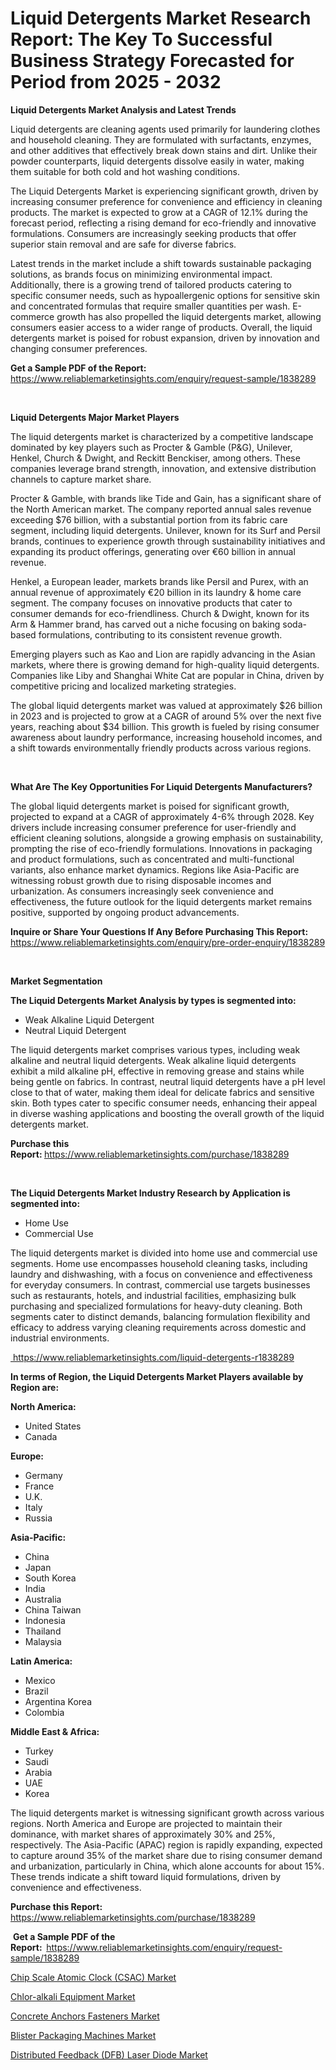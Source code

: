 <p><h1>Liquid Detergents Market Research Report: The Key To Successful Business Strategy Forecasted for Period from 2025 - 2032</h1></p><p><strong>Liquid Detergents Market Analysis and Latest Trends</strong></p>
<p><p>Liquid detergents are cleaning agents used primarily for laundering clothes and household cleaning. They are formulated with surfactants, enzymes, and other additives that effectively break down stains and dirt. Unlike their powder counterparts, liquid detergents dissolve easily in water, making them suitable for both cold and hot washing conditions.</p><p>The Liquid Detergents Market is experiencing significant growth, driven by increasing consumer preference for convenience and efficiency in cleaning products. The market is expected to grow at a CAGR of 12.1% during the forecast period, reflecting a rising demand for eco-friendly and innovative formulations. Consumers are increasingly seeking products that offer superior stain removal and are safe for diverse fabrics.</p><p>Latest trends in the market include a shift towards sustainable packaging solutions, as brands focus on minimizing environmental impact. Additionally, there is a growing trend of tailored products catering to specific consumer needs, such as hypoallergenic options for sensitive skin and concentrated formulas that require smaller quantities per wash. E-commerce growth has also propelled the liquid detergents market, allowing consumers easier access to a wider range of products. Overall, the liquid detergents market is poised for robust expansion, driven by innovation and changing consumer preferences.</p></p>
<p><strong>Get a Sample PDF of the Report:&nbsp;</strong> <a href="https://www.reliablemarketinsights.com/enquiry/request-sample/1838289?utm_campaign=2956&utm_medium=2&utm_source=Github&utm_content=ia&utm_term=05042025&utm_id=liquid-detergents">https://www.reliablemarketinsights.com/enquiry/request-sample/1838289</a></p>
<p>&nbsp;</p>
<p><strong>Liquid Detergents Major Market Players</strong></p>
<p><p>The liquid detergents market is characterized by a competitive landscape dominated by key players such as Procter & Gamble (P&G), Unilever, Henkel, Church & Dwight, and Reckitt Benckiser, among others. These companies leverage brand strength, innovation, and extensive distribution channels to capture market share.</p><p>Procter & Gamble, with brands like Tide and Gain, has a significant share of the North American market. The company reported annual sales revenue exceeding $76 billion, with a substantial portion from its fabric care segment, including liquid detergents. Unilever, known for its Surf and Persil brands, continues to experience growth through sustainability initiatives and expanding its product offerings, generating over €60 billion in annual revenue.</p><p>Henkel, a European leader, markets brands like Persil and Purex, with an annual revenue of approximately €20 billion in its laundry & home care segment. The company focuses on innovative products that cater to consumer demands for eco-friendliness. Church & Dwight, known for its Arm & Hammer brand, has carved out a niche focusing on baking soda-based formulations, contributing to its consistent revenue growth.</p><p>Emerging players such as Kao and Lion are rapidly advancing in the Asian markets, where there is growing demand for high-quality liquid detergents. Companies like Liby and Shanghai White Cat are popular in China, driven by competitive pricing and localized marketing strategies.</p><p>The global liquid detergents market was valued at approximately $26 billion in 2023 and is projected to grow at a CAGR of around 5% over the next five years, reaching about $34 billion. This growth is fueled by rising consumer awareness about laundry performance, increasing household incomes, and a shift towards environmentally friendly products across various regions.</p></p>
<p>&nbsp;</p>
<p><strong>What Are The Key Opportunities For Liquid Detergents Manufacturers?</strong></p>
<p><p>The global liquid detergents market is poised for significant growth, projected to expand at a CAGR of approximately 4-6% through 2028. Key drivers include increasing consumer preference for user-friendly and efficient cleaning solutions, alongside a growing emphasis on sustainability, prompting the rise of eco-friendly formulations. Innovations in packaging and product formulations, such as concentrated and multi-functional variants, also enhance market dynamics. Regions like Asia-Pacific are witnessing robust growth due to rising disposable incomes and urbanization. As consumers increasingly seek convenience and effectiveness, the future outlook for the liquid detergents market remains positive, supported by ongoing product advancements.</p></p>
<p><strong>Inquire or Share Your Questions If Any Before Purchasing This Report:</strong> <a href="https://www.reliablemarketinsights.com/enquiry/pre-order-enquiry/1838289?utm_campaign=2956&utm_medium=2&utm_source=Github&utm_content=ia&utm_term=05042025&utm_id=liquid-detergents">https://www.reliablemarketinsights.com/enquiry/pre-order-enquiry/1838289</a></p>
<p>&nbsp;</p>
<p><strong>Market Segmentation</strong></p>
<p><strong>The Liquid Detergents Market Analysis by types is segmented into:</strong></p>
<p><ul><li>Weak Alkaline Liquid Detergent</li><li>Neutral Liquid Detergent</li></ul></p>
<p><p>The liquid detergents market comprises various types, including weak alkaline and neutral liquid detergents. Weak alkaline liquid detergents exhibit a mild alkaline pH, effective in removing grease and stains while being gentle on fabrics. In contrast, neutral liquid detergents have a pH level close to that of water, making them ideal for delicate fabrics and sensitive skin. Both types cater to specific consumer needs, enhancing their appeal in diverse washing applications and boosting the overall growth of the liquid detergents market.</p></p>
<p><strong>Purchase this Report:&nbsp;</strong><a href="https://www.reliablemarketinsights.com/purchase/1838289?utm_campaign=2956&utm_medium=2&utm_source=Github&utm_content=ia&utm_term=05042025&utm_id=liquid-detergents">https://www.reliablemarketinsights.com/purchase/1838289</a></p>
<p>&nbsp;</p>
<p><strong>The Liquid Detergents Market Industry Research by Application is segmented into:</strong></p>
<p><ul><li>Home Use</li><li>Commercial Use</li></ul></p>
<p><p>The liquid detergents market is divided into home use and commercial use segments. Home use encompasses household cleaning tasks, including laundry and dishwashing, with a focus on convenience and effectiveness for everyday consumers. In contrast, commercial use targets businesses such as restaurants, hotels, and industrial facilities, emphasizing bulk purchasing and specialized formulations for heavy-duty cleaning. Both segments cater to distinct demands, balancing formulation flexibility and efficacy to address varying cleaning requirements across domestic and industrial environments.</p></p>
<p><a href="https://www.reliablemarketinsights.com/liquid-detergents-r1838289?utm_campaign=2956&utm_medium=2&utm_source=Github&utm_content=ia&utm_term=05042025&utm_id=liquid-detergents">&nbsp;https://www.reliablemarketinsights.com/liquid-detergents-r1838289</a></p>
<p><strong>In terms of Region, the Liquid Detergents Market Players available by Region are:</strong></p>
<p>
    <p> <strong> North America: </strong>
        <ul>
            <li>United States</li>
            <li>Canada</li>
        </ul>
        </p> 
    <p> <strong> Europe: </strong>
        <ul>
            <li>Germany</li>
            <li>France</li>
            <li>U.K.</li>
            <li>Italy</li>
            <li>Russia</li>
        </ul>
        </p> 
    <p> <strong> Asia-Pacific: </strong>
        <ul>
            <li>China</li>
            <li>Japan</li>
            <li>South Korea</li>
            <li>India</li>
            <li>Australia</li>
            <li>China Taiwan</li>
            <li>Indonesia</li>
            <li>Thailand</li>
            <li>Malaysia</li>
        </ul>
        </p> 
    <p> <strong> Latin America: </strong>
        <ul>
            <li>Mexico</li>
            <li>Brazil</li>
            <li>Argentina Korea</li>
            <li>Colombia</li>
        </ul>
        </p> 
    <p> <strong> Middle East & Africa: </strong>
        <ul>
            <li>Turkey</li>
            <li>Saudi</li>
            <li>Arabia</li>
            <li>UAE</li>
            <li>Korea</li>
        </ul>
    </p>
    </p>
<p><p>The liquid detergents market is witnessing significant growth across various regions. North America and Europe are projected to maintain their dominance, with market shares of approximately 30% and 25%, respectively. The Asia-Pacific (APAC) region is rapidly expanding, expected to capture around 35% of the market share due to rising consumer demand and urbanization, particularly in China, which alone accounts for about 15%. These trends indicate a shift toward liquid formulations, driven by convenience and effectiveness.</p></p>
<p><strong>Purchase this Report: </strong><a href="https://www.reliablemarketinsights.com/purchase/1838289?utm_campaign=2956&utm_medium=2&utm_source=Github&utm_content=ia&utm_term=05042025&utm_id=liquid-detergents">https://www.reliablemarketinsights.com/purchase/1838289</a></p>
<p>&nbsp;<strong>Get a Sample PDF of the Report:&nbsp;&nbsp;</strong><a href="https://www.reliablemarketinsights.com/enquiry/request-sample/1838289?utm_campaign=2956&utm_medium=2&utm_source=Github&utm_content=ia&utm_term=05042025&utm_id=liquid-detergents">https://www.reliablemarketinsights.com/enquiry/request-sample/1838289</a></p>
<p><strong></strong></p>
<p><p><a href="https://www.linkedin.com/pulse/comprehensive-analysis-chip-scale-atomic-clock-csac-market-projected-8xi9e?utm_campaign=2956&utm_medium=2&utm_source=Github&utm_content=ia&utm_term=05042025&utm_id=liquid-detergents">Chip Scale Atomic Clock (CSAC) Market</a></p><p><a href="https://www.linkedin.com/pulse/detailed-analysis-size-dynamics-expected-development-chlor-alkali-lozye?utm_campaign=2956&utm_medium=2&utm_source=Github&utm_content=ia&utm_term=05042025&utm_id=liquid-detergents">Chlor-alkali Equipment Market</a></p><p><a href="https://www.linkedin.com/pulse/comprehensive-analysis-concrete-anchors-fasteners-market-u13pe?utm_campaign=2956&utm_medium=2&utm_source=Github&utm_content=ia&utm_term=05042025&utm_id=liquid-detergents">Concrete Anchors Fasteners Market</a></p><p><a href="https://www.linkedin.com/pulse/insights-blister-packaging-machines-market-size-which-expanding-eky7e?utm_campaign=2956&utm_medium=2&utm_source=Github&utm_content=ia&utm_term=05042025&utm_id=liquid-detergents">Blister Packaging Machines Market</a></p><p><a href="https://www.linkedin.com/pulse/strategic-market-insights-global-distributed-feedback-dfb-laser-vnqbe?utm_campaign=2956&utm_medium=2&utm_source=Github&utm_content=ia&utm_term=05042025&utm_id=liquid-detergents">Distributed Feedback (DFB) Laser Diode Market</a></p></p>